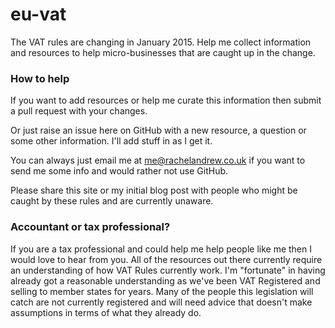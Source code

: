 eu-vat
======

The VAT rules are changing in January 2015. Help me collect information and resources to help micro-businesses that are caught up in the change.

### How to help

If you want to add resources or help me curate this information then submit a pull request with your changes.

Or just raise an issue here on GitHub with a new resource, a question or some other information. I'll add stuff in as I get it.

You can always just email me at me@rachelandrew.co.uk if you want to send me some info and would rather not use GitHub.

Please share this site or my initial blog post with people who might be caught by these rules and are currently unaware.

### Accountant or tax professional?

If you are a tax professional and could help me help people like me then I would love to hear from you. All of the resources out there currently require an understanding of how VAT Rules currently work. I'm "fortunate" in having already got a reasonable understanding as we've been VAT Registered and selling to member states for years. Many of the people this legislation will catch are not currently registered and will need advice that doesn't make assumptions in terms of what they already do.
